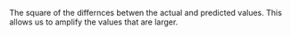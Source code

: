 The square of the differnces betwen the actual and predicted values. This allows us to amplify the values that are larger.